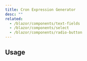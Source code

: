 ```yaml
---
title: Cron Expression Generator
desc: ""
related:
  - /blazor/components/text-fields
  - /blazor/components/select
  - /blazor/components/radio-button
---
```


## Usage

<masa-example file="Examples.components.cron.Index"></masa-example>
